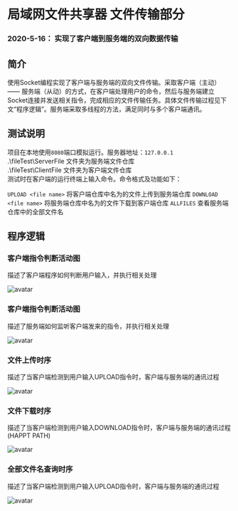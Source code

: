 # 局域网文件共享器 文件传输部分
### 2020-5-16： 实现了客户端到服务端的双向数据传输
## 简介
使用Socket编程实现了客户端与服务端的双向文件传输。采取客户端（主动）—— 服务端（从动）的方式，在客户端处理用户的命令，然后与服务端建立Socket连接并发送相关指令，完成相应的文件传输任务。具体文件传输过程见下文“程序逻辑”。服务端采取多线程的方法，满足同时与多个客户端通讯。
## 测试说明
项目在本地使用```8080```端口模拟运行。服务器地址：```127.0.0.1```  
.\fileTest\ServerFile 文件夹为服务端文件仓库  
.\fileTest\ClientFile 文件夹为客户端文件仓库  
测试时在客户端的运行终端上输入命令。命令格式及功能如下：

```UPLOAD <file name>``` 将客户端仓库中名为<file name>的文件上传到服务端仓库
```DOWNLOAD <file name>``` 将服务端仓库中名为<file name>的文件下载到客户端仓库
```ALLFILES``` 查看服务端仓库中的全部文件名

## 程序逻辑
### 客户端指令判断活动图
描述了客户端程序如何判断用户输入，并执行相关处理

![avatar](./pics/Client.JPG)
### 客户端指令判断活动图
描述了服务端如何监听客户端发来的指令，并执行相关处理

![avatar](./pics/Server.JPG)
### 文件上传时序
描述了当客户端检测到用户输入UPLOAD指令时，客户端与服务端的通讯过程

![avatar](./pics/UPLOAD.JPG)
### 文件下载时序
描述了当客户端检测到用户输入DOWNLOAD指令时，客户端与服务端的通讯过程(HAPPT PATH)

![avatar](./pics/DOWNLOAD.JPG)
### 全部文件名查询时序
描述了当客户端检测到用户输入UPLOAD指令时，客户端与服务端的通讯过程

![avatar](./pics/ALLFILES.JPG)